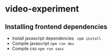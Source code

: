 # video-experiment

## Installing frontend dependencies

- Install javascript dependencies
``` npm install```
- Compile javascript
```npm run dev```
- Compile css
```npm run sass```